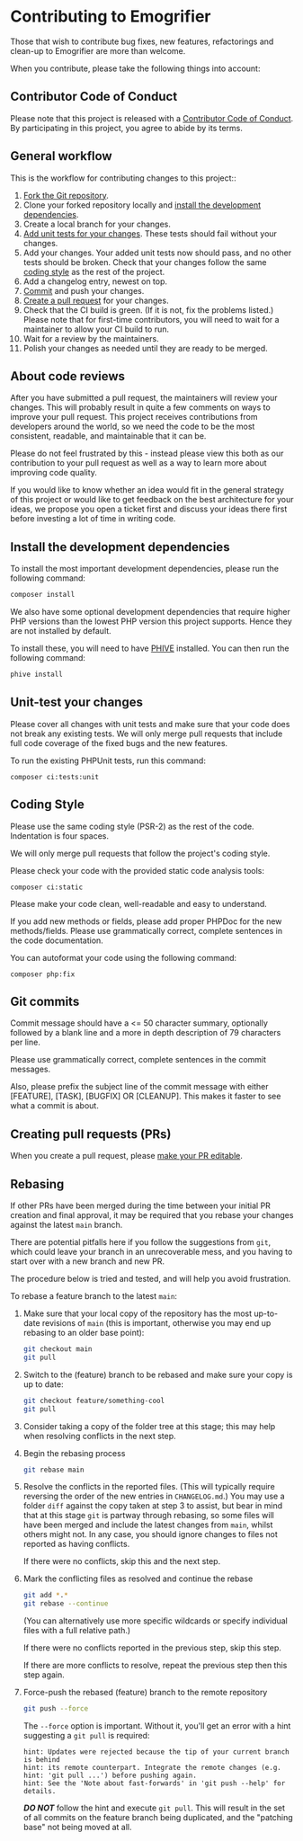 # Contributing to Emogrifier

Those that wish to contribute bug fixes, new features, refactorings and
clean-up to Emogrifier are more than welcome.

When you contribute, please take the following things into account:

## Contributor Code of Conduct

Please note that this project is released with a
[Contributor Code of Conduct](../CODE_OF_CONDUCT.md). By participating in this
project, you agree to abide by its terms.

## General workflow

This is the workflow for contributing changes to this project::

1. [Fork the Git repository](https://docs.github.com/en/get-started/exploring-projects-on-github/contributing-to-a-project).
1. Clone your forked repository locally and
   [install the development dependencies](#install-the-development-dependencies).
1. Create a local branch for your changes.
1. [Add unit tests for your changes](#unit-test-your-changes).
   These tests should fail without your changes.
1. Add your changes. Your added unit tests now should pass, and no other tests
   should be broken. Check that your changes follow the same
   [coding style](#coding-style) as the rest of the project.
1. Add a changelog entry, newest on top.
1. [Commit](#git-commits) and push your changes.
1. [Create a pull request](https://docs.github.com/en/pull-requests/collaborating-with-pull-requests/proposing-changes-to-your-work-with-pull-requests/about-pull-requests)
   for your changes.
1. Check that the CI build is green. (If it is not, fix the problems listed.)
   Please note that for first-time contributors, you will need to wait for a
   maintainer to allow your CI build to run.
1. Wait for a review by the maintainers.
1. Polish your changes as needed until they are ready to be merged.

## About code reviews

After you have submitted a pull request, the maintainers will review your
changes. This will probably result in quite a few comments on ways to improve
your pull request. This project receives contributions from developers around
the world, so we need the code to be the most consistent, readable, and
maintainable that it can be.

Please do not feel frustrated by this - instead please view this both as our
contribution to your pull request as well as a way to learn more about
improving code quality.

If you would like to know whether an idea would fit in the general strategy of
this project or would like to get feedback on the best architecture for your
ideas, we propose you open a ticket first and discuss your ideas there
first before investing a lot of time in writing code.

## Install the development dependencies

To install the most important development dependencies, please run the following
command:

```bash
composer install
```

We also have some optional development dependencies that require higher PHP
versions than the lowest PHP version this project supports. Hence they are not
installed by default.

To install these, you will need to have [PHIVE](https://phar.io/) installed.
You can then run the following command:

```bash
phive install
```

## Unit-test your changes

Please cover all changes with unit tests and make sure that your code does not
break any existing tests. We will only merge pull requests that include full
code coverage of the fixed bugs and the new features.

To run the existing PHPUnit tests, run this command:

```shell
composer ci:tests:unit
```

## Coding Style

Please use the same coding style (PSR-2) as the rest of the code. Indentation
is four spaces.

We will only merge pull requests that follow the project's coding style.

Please check your code with the provided static code analysis tools:

```shell
composer ci:static
```

Please make your code clean, well-readable and easy to understand.

If you add new methods or fields, please add proper PHPDoc for the new
methods/fields. Please use grammatically correct, complete sentences in the
code documentation.

You can autoformat your code using the following command:

```shell
composer php:fix
```

## Git commits

Commit message should have a <= 50 character summary, optionally followed by a
blank line and a more in depth description of 79 characters per line.

Please use grammatically correct, complete sentences in the commit messages.

Also, please prefix the subject line of the commit message with either
[FEATURE], [TASK], [BUGFIX] OR [CLEANUP]. This makes it faster to see what
a commit is about.

## Creating pull requests (PRs)

When you create a pull request, please
[make your PR editable](https://github.com/blog/2247-improving-collaboration-with-forks).

## Rebasing

If other PRs have been merged during the time between your initial PR creation
and final approval, it may be required that you rebase your changes against the
latest `main` branch.

There are potential pitfalls here if you follow the suggestions from `git`,
which could leave your branch in an unrecoverable mess,
and you having to start over with a new branch and new PR.

The procedure below is tried and tested, and will help you avoid frustration.

To rebase a feature branch to the latest `main`:

1. Make sure that your local copy of the repository has the most up-to-date
   revisions of `main` (this is important, otherwise you may end up rebasing to
   an older base point):
   ```sh
   git checkout main
   git pull
   ```
1. Switch to the (feature) branch to be rebased and make sure your copy is up to
   date:
   ```sh
   git checkout feature/something-cool
   git pull
   ```
1. Consider taking a copy of the folder tree at this stage; this may help when
   resolving conflicts in the next step.
1. Begin the rebasing process
   ```sh
   git rebase main
   ```
1. Resolve the conflicts in the reported files.  (This will typically require
   reversing the order of the new entries in `CHANGELOG.md`.)  You may use a
   folder `diff` against the copy taken at step 3 to assist, but bear in mind
   that at this stage `git` is partway through rebasing, so some files will have
   been merged and include the latest changes from `main`, whilst others might
   not. In any case, you should ignore changes to files not reported as having
   conflicts.

   If there were no conflicts, skip this and the next step.
1. Mark the conflicting files as resolved and continue the rebase
   ```sh
   git add *.*
   git rebase --continue
   ```
   (You can alternatively use more specific wildcards or specify individual
   files with a full relative path.)

   If there were no conflicts reported in the previous step, skip this step.

   If there are more conflicts to resolve, repeat the previous step then this
   step again.
1. Force-push the rebased (feature) branch to the remote repository
   ```sh
   git push --force
   ```
   The `--force` option is important. Without it, you'll get an error with a
   hint suggesting a `git pull` is required:
   ```
   hint: Updates were rejected because the tip of your current branch is behind
   hint: its remote counterpart. Integrate the remote changes (e.g.
   hint: 'git pull ...') before pushing again.
   hint: See the 'Note about fast-forwards' in 'git push --help' for details.
   ```
   ***DO NOT*** follow the hint and execute `git pull`. This will result in the
   set of all commits on the feature branch being duplicated, and the "patching
   base" not being moved at all.
